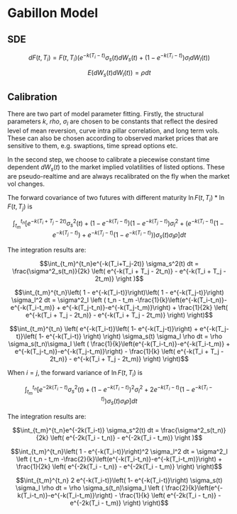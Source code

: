 <script>
MathJax = {
  tex: {
    inlineMath: [['$', '$'], ['\\(', '\\)']],
    displayMath: [ ['$$', '$$'], ['\\[', '\\]']
    ],
  },
  svg: {
    fontCache: 'global' 
  },
  jax: ["input/TeX","output/CommonHTML"]
};
</script>
<script type="text/javascript" id="MathJax-script" async
  src="https://cdn.jsdelivr.net/npm/mathjax@3/es5/tex-svg.js">
</script>

# Gabillon Model

## SDE

$$dF(t,T_i) = F(t,T_i)\left(e^{-k(T_i-t)} \sigma_s(t) d W_s(t) + \left(1- e^{-k(T_i-t)}\right) \sigma_l d W_l(t)\right)$$

$$E(dW_s(t)dW_l(t)) = \rho dt$$

## Calibration

There are two part of model parameter fitting. Firstly, the structural parameters $k$, $rho$, $\sigma_l$ are chosen to be constants that reflect the desired level of mean reversion, curve intra pillar correlation, and long term vols. These can also be chosen according to observed market prices that are sensitive to them, e.g. swaptions, time spread options etc. 

In the second step, we choose to calibrate a piecewise constant time dependent $dW_s(t)$ to the market implied volatilities of listed options. These are pseudo-realtime and are always recalibrated on the fly when the market vol changes. 

The forward covariance of two futures with different maturity $\ln F(t,T_i) * \ln F(t,T_j)$ is

$$\int_{t_m}^{t_n}\left[ e^{-k(T_i+T_j-2t )} \sigma_s^2(t) + \left( 1 - e^{-k(T_i-t)}\right) \left( 1 - e^{-k(T_j-t)}\right)\sigma_l^2 + \left( e^{-k(T_i-t)}\left( 1- e^{-k(T_j-t)}\right) + e^{-k(T_j-t)}\left( 1- e^{-k(T_i-t)}\right)\right) \sigma_s(t) \sigma_l  \rho \right] dt$$

The integration results are:

$$\int_{t_m}^{t_n}e^{-k(T_i+T_j-2t)} \sigma_s^2(t) dt = \frac{\sigma^2_s(t_n)}{2k} \left( e^{-k(T_i + T_j - 2t_n)} - e^{-k(T_i + T_j - 2t_m)} \right )$$

$$\int_{t_m}^{t_n}\left( 1 - e^{-k(T_i-t)}\right)\left( 1 - e^{-k(T_j-t)}\right) \sigma_l^2 dt = \sigma^2_l \left ( t_n - t_m -\frac{1}{k}\left(e^{-k(T_i-t_n)}-e^{-k(T_i-t_m)} + e^{-k(T_j-t_n)}-e^{-k(T_j-t_m)}\right) + \frac{1}{2k} \left( e^{-k(T_i + T_j - 2t_n)} - e^{-k(T_i + T_j - 2t_m)} \right) \right)$$

$$\int_{t_m}^{t_n} \left( e^{-k(T_i-t)}\left( 1- e^{-k(T_j-t)}\right) + e^{-k(T_j-t)}\left( 1- e^{-k(T_i-t)} \right) \right) \sigma_s(t) \sigma_l  \rho  dt = \rho \sigma_s(t_n)\sigma_l \left ( \frac{1}{k}\left(e^{-k(T_i-t_n)}-e^{-k(T_i-t_m)} + e^{-k(T_j-t_n)}-e^{-k(T_j-t_m)}\right) - \frac{1}{k} \left( e^{-k(T_i + T_j - 2t_n)} - e^{-k(T_i + T_j - 2t_m)} \right) \right)$$

When $i = j$, the forward variance of $\ln F(t,T_i)$ is

$$\int_{t_m}^{t_n}\left[ e^{-2k(T_i-t)} \sigma_s^2(t) + \left( 1 - e^{-k(T_i-t)}\right)^2 \sigma_l^2 + 2 e^{-k(T_i-t)}\left( 1- e^{-k(T_i-t)}\right) \sigma_s(t) \sigma_l  \rho \right] dt$$

The integration results are:

$$\int_{t_m}^{t_n}e^{-2k(T_i-t)} \sigma_s^2(t) dt = \frac{\sigma^2_s(t_n)}{2k} \left( e^{-2k(T_i - t_n)} - e^{-2k(T_i - t_m)} \right )$$

$$\int_{t_m}^{t_n}\left( 1 - e^{-k(T_i-t)}\right)^2 \sigma_l^2 dt = \sigma^2_l \left ( t_n - t_m -\frac{2}{k}\left(e^{-k(T_i-t_n)}-e^{-k(T_i-t_m)}\right) + \frac{1}{2k} \left( e^{-2k(T_i - t_n)} - e^{-2k(T_i - t_m)} \right) \right)$$

$$\int_{t_m}^{t_n} 2 e^{-k(T_i-t)}\left( 1- e^{-k(T_i-t)}\right) \sigma_s(t) \sigma_l  \rho  dt = \rho \sigma_s(t_n)\sigma_l \left ( \frac{2}{k}\left(e^{-k(T_i-t_n)}-e^{-k(T_i-t_m)}\right) - \frac{1}{k} \left( e^{-2k(T_i - t_n)} - e^{-2k(T_i - t_m)} \right) \right)$$
